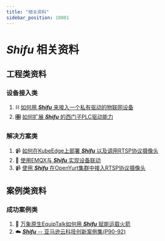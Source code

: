 ```yaml
---
title: "相关资料"
sidebar_position: 10001
---
```


#  ***Shifu*** 相关资料

## 工程类资料

### 设备接入类

1. :chains: [如何用 ***Shifu*** 来接入一个私有驱动的物联网设备](https://mp.weixin.qq.com/s/Nm4tmd_hi0u0ebkkuOgyuw)
2. :control_knobs: [如何扩展 ***Shifu*** 的西门子PLC驱动能力](https://mp.weixin.qq.com/s/FiZ2p4e1M9ABkF4SS15Qgg)

### 解决方案类

1. :video_camera: [如何在KubeEdge上部署 ***Shifu*** 以及调用RTSP协议摄像头](https://mp.weixin.qq.com/s/x6eJA8jqmcTjdiPpGVyAkw)
2. :dancers: [使用EMQX与 ***Shifu*** 实现设备联动](https://mp.weixin.qq.com/s/OksAvQ4i2Sg9qKFTBsfQjw)
3. :video_camera: [使用 ***Shifu*** 在OpenYurt集群中接入RTSP协议摄像头](https://mp.weixin.qq.com/s/InSWgAQwUK1B3XVyj1Wa8Q)

## 案例类资料

### 成功案例类

1. :rocket: [万象原生EquipTalk如何用 ***Shifu*** 赋能运载火箭](https://mp.weixin.qq.com/s/T-_o2072dk5X0X4NChXUpA)
2. :cloud: [***Shifu*** -- 亚马逊云科技创新案例集(P90-92)](https://d1.awsstatic.com/whitepapers/amazon-iot-innovation-case.pdf)
